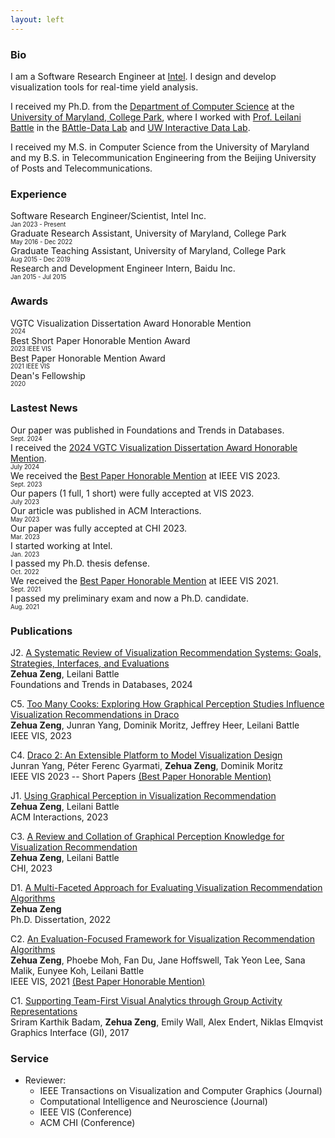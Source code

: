 ```yaml
---
layout: left
---
```


### Bio

I am a Software Research Engineer at <a href="https://www.intel.com/">Intel</a>. I design and develop visualization tools for real-time yield analysis.

I received my Ph.D. from the <a href="https://www.cs.umd.edu/">Department of Computer Science</a> at the <a href="https://www.umd.edu/">University of Maryland, College Park</a>, where I worked with <a href="https://homes.cs.washington.edu/~leibatt/bio.html">Prof. Leilani Battle</a> in the <a href="https://battle-data-lab.cs.umd.edu">BAttle-Data Lab</a> and <a href="https://idl.cs.washington.edu/">UW Interactive Data Lab</a>.

I received my M.S. in Computer Science from the University of Maryland and my B.S. in Telecommunication Engineering from the Beijing University of Posts and Telecommunications.

### Experience

Software Research Engineer/Scientist, Intel Inc. <br/>
<sub><sup>Jan 2023 - Present</sup></sub><br/>
Graduate Research Assistant, University of Maryland, College Park <br />
<sub><sup>May 2016 - Dec 2022</sup></sub><br/>
Graduate Teaching Assistant, University of Maryland, College Park <br />
<sub><sup>Aug 2015 - Dec 2019</sup></sub><br/>
Research and Development Engineer Intern, Baidu Inc. <br/>
<sub><sup>Jan 2015 - Jul 2015</sup></sub><br/>

### Awards

VGTC Visualization Dissertation Award Honorable Mention <br />
<sub><sup>2024</sup></sub><br/>
Best Short Paper Honorable Mention Award<br />
<sub><sup>2023 IEEE VIS</sup></sub><br/>
Best Paper Honorable Mention Award <br />
<sub><sup>2021 IEEE VIS</sup></sub><br/>
Dean's Fellowship <br />
<sub><sup>2020</sup></sub><br/>

### Lastest News

Our paper was published in Foundations and Trends in Databases.<br/>
<sub><sup>Sept. 2024</sup></sub><br/>
I received the <a href="https://ieeevis.org/year/2024/program/awards/awards.html">2024 VGTC Visualization Dissertation Award Honorable Mention</a>.<br/>
<sub><sup>July 2024</sup></sub><br/>
We received the <a href="https://ieeevis.org/year/2023/info/awards/best-paper-awards">Best Paper Honorable Mention</a> at IEEE VIS 2023. <br/>
<sub><sup>Sept. 2023</sup></sub><br/>
Our papers (1 full, 1 short) were fully accepted at VIS 2023. <br/>
<sub><sup>July 2023</sup></sub><br/>
Our article was published in ACM Interactions. <br/>
<sub><sup>May 2023</sup></sub><br/>
Our paper was fully accepted at CHI 2023. <br/>
<sub><sup>Mar. 2023</sup></sub><br/>
I started working at Intel. <br/>
<sub><sup>Jan. 2023</sup></sub><br/>
I passed my Ph.D. thesis defense. <br/>
<sub><sup>Oct. 2022</sup></sub><br/>
We received the <a href="https://ieeevis.org/year/2021/info/awards/best-paper-awards">Best Paper Honorable Mention</a> at IEEE VIS 2021. <br/>
<sub><sup>Sept. 2021</sup></sub><br/>
I passed my preliminary exam and now a Ph.D. candidate. <br/>
<sub><sup>Aug. 2021</sup></sub><br/>

### Publications

J2. <a href="https://www.nowpublishers.com/article/Details/DBS-088">A Systematic Review of Visualization Recommendation Systems: Goals, Strategies, Interfaces, and Evaluations</a> <br/>
<strong>Zehua Zeng</strong>, Leilani Battle <br/>
Foundations and Trends in Databases, 2024

C5. <a href="https://ieeexplore.ieee.org/document/10290999">Too Many Cooks: Exploring How Graphical Perception Studies Influence Visualization Recommendations in Draco</a> <br/>
<strong>Zehua Zeng</strong>, Junran Yang, Dominik Moritz, Jeffrey Heer, Leilani Battle <br/>
IEEE VIS, 2023

C4. <a href="https://ieeexplore.ieee.org/document/10360911">Draco 2: An Extensible Platform to Model Visualization Design</a> <br/>
Junran Yang, Péter Ferenc Gyarmati, <strong>Zehua Zeng</strong>, Dominik Moritz <br/>
IEEE VIS 2023 -- Short Papers <a href="files/Best Paper Honorable Mention_Draco2.pdf" target="_blank">(Best Paper Honorable Mention)</a>

J1. <a href="https://dl.acm.org/doi/10.1145/3588744">Using Graphical Perception in Visualization Recommendation</a> <br/>
<strong>Zehua Zeng</strong>, Leilani Battle <br/>
ACM Interactions, 2023

C3. <a href="https://dl.acm.org/doi/10.1145/3544548.3581349">A Review and Collation of Graphical Perception Knowledge for Visualization Recommendation</a> <br/>
<strong>Zehua Zeng</strong>, Leilani Battle <br/>
CHI, 2023

D1. <a href="http://hdl.handle.net/1903/29678">A Multi-Faceted Approach for Evaluating Visualization Recommendation Algorithms</a> <br/>
<strong>Zehua Zeng</strong> <br/>
Ph.D. Dissertation, 2022

C2. <a href="https://ieeexplore.ieee.org/document/9552925">An Evaluation-Focused Framework for Visualization Recommendation Algorithms</a> <br/>
<strong>Zehua Zeng</strong>, Phoebe Moh, Fan Du, Jane Hoffswell, Tak Yeon Lee, Sana Malik, Eunyee Koh, Leilani Battle <br/>
IEEE VIS, 2021 <a href="files/Best Paper Honorable Mention_Vis_Rec_Evaluation.pdf" target="_blank">(Best Paper Honorable Mention)</a>

C1. <a href="https://graphicsinterface.org/proceedings/gi2017/gi2017-26/">Supporting Team-First Visual Analytics through Group Activity Representations</a> <br/>
Sriram Karthik Badam, <strong>Zehua Zeng</strong>, Emily Wall, Alex Endert, Niklas Elmqvist <br/>
Graphics Interface (GI), 2017

### Service

- Reviewer:
  - IEEE Transactions on Visualization and Computer Graphics (Journal)
  - Computational Intelligence and Neuroscience (Journal)
  - IEEE VIS (Conference)
  - ACM CHI (Conference)
